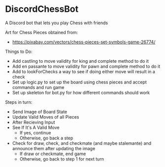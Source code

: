 # DiscordChessBot
A Discord bot that lets you play Chess with friends

Art for Chess Pieces obtained from:
- https://pixabay.com/vectors/chess-pieces-set-symbols-game-26774/

Things to Do:
- Add castling to move validity for king and complete method to do it
- Add en passante to move validity for pawn and complete method to do it
- Add to lookForChecks a way to see if doing either move will result in a check
- Set up logic.py to set up the board using chess pieces and accept commands and run game
- Set up skeleton for bot.py for how different commands should work

Steps in turn:
- Send Image of Board State
- Update Valid Moves of all Pieces
- After Recieving Input
- See If It's A Valid Move
  - If yes, continue
  - Otherwise, go back a step
- Check for draw, check, and checkmate (and maybe stalemante) and announce them after updating the image
  - If draw or checkmate, end game
  - Otherwise, go back to step 1 for next turn